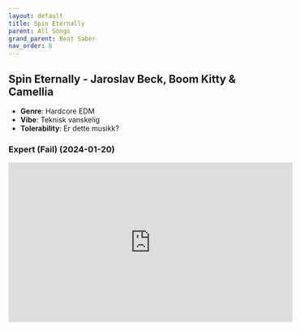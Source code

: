 ```yaml
---
layout: default
title: Spin Eternally
parent: All Songs
grand_parent: Beat Saber
nav_order: 8
---
```


## Spin Eternally - Jaroslav Beck, Boom Kitty & Camellia
- **Genre**: Hardcore EDM
- **Vibe**: Teknisk vanskelig
- **Tolerability**: Er dette musikk?

### Expert (Fail) (2024-01-20)
<iframe width="560" height="315" src="https://www.youtube.com/embed/yDQaxunesF0?si=kK4lrMARYXlzzrIM" title="YouTube video player" frameborder="0" allow="accelerometer; autoplay; clipboard-write; encrypted-media; gyroscope; picture-in-picture; web-share" allowfullscreen></iframe>
